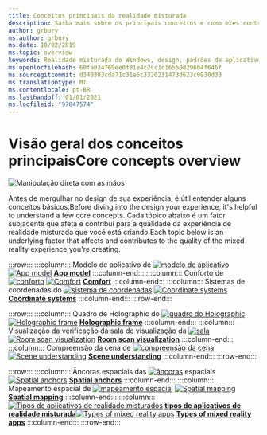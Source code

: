 ```yaml
---
title: Conceitos principais da realidade misturada
description: Saiba mais sobre os principais conceitos e como eles contribuem para a qualidade das experiências de realidade misturada que você está criando para seus usuários.
author: grbury
ms.author: grbury
ms.date: 10/02/2019
ms.topic: overview
keywords: Realidade misturada do Windows, design, padrões de aplicativo, controles, estilo, HoloLens, interação, elementos de UX, comportamentos, blocos de construção, headset de realidade misturada, headset de realidade mista do Windows, headset da realidade virtual, HoloLens, MRTK, kit de ferramentas de realidade misturada, conforto, modelo de aplicativo, coordenada, quadro Holographic
ms.openlocfilehash: 60fa024769ee0f81e4c2cc1c16550d296b4f646f
ms.sourcegitcommit: d340303cda71c31e6c3320231473d623c0930d33
ms.translationtype: MT
ms.contentlocale: pt-BR
ms.lasthandoff: 01/01/2021
ms.locfileid: "97847574"
---
```

# <a name="core-concepts-overview"></a><span data-ttu-id="ad98c-104">Visão geral dos conceitos principais</span><span class="sxs-lookup"><span data-stu-id="ad98c-104">Core concepts overview</span></span>

![Manipulação direta com as mãos](images/05_CoreConcepts.png)

<span data-ttu-id="ad98c-106">Antes de mergulhar no design de sua experiência, é útil entender alguns conceitos básicos.</span><span class="sxs-lookup"><span data-stu-id="ad98c-106">Before diving into the design your experience, it's helpful to understand a few core concepts.</span></span> <span data-ttu-id="ad98c-107">Cada tópico abaixo é um fator subjacente que afeta e contribui para a qualidade da experiência de realidade misturada que você está criando.</span><span class="sxs-lookup"><span data-stu-id="ad98c-107">Each topic below is an underlying factor that affects and contributes to the quality of the mixed reality experience you're creating.</span></span> 

:::row:::
    :::column:::
        <span data-ttu-id="ad98c-108">Modelo de aplicativo de [ ![ modelo de aplicativo](images/teleportation-640px.png)](app-model.md) **[](app-model.md)**</span><span class="sxs-lookup"><span data-stu-id="ad98c-108">[![App model](images/teleportation-640px.png)](app-model.md) **[App model](app-model.md)**</span></span>
    :::column-end:::
    :::column:::
       <span data-ttu-id="ad98c-109">Conforto de [ ![ conforto](images/comfort-chart.PNG)](comfort.md) **[](comfort.md)**</span><span class="sxs-lookup"><span data-stu-id="ad98c-109">[![Comfort](images/comfort-chart.PNG)](comfort.md) **[Comfort](comfort.md)**</span></span>
    :::column-end:::
    :::column:::
        <span data-ttu-id="ad98c-110">Sistemas de coordenadas do [ ![ sistema de coordenadas](images/coordinate-systems.PNG)](coordinate-systems.md) **[](coordinate-systems.md)**</span><span class="sxs-lookup"><span data-stu-id="ad98c-110">[![Coordinate systems](images/coordinate-systems.PNG)](coordinate-systems.md) **[Coordinate systems](coordinate-systems.md)**</span></span>
    :::column-end:::
:::row-end:::

:::row:::
    :::column:::
        <span data-ttu-id="ad98c-111">Quadro de Holographic do [ ![ quadro do Holographic](images/destinationmars-750px.png)](holographic-frame.md) **[](holographic-frame.md)**</span><span class="sxs-lookup"><span data-stu-id="ad98c-111">[![Holographic frame](images/destinationmars-750px.png)](holographic-frame.md) **[Holographic frame](holographic-frame.md)**</span></span>
    :::column-end:::
    :::column:::
        <span data-ttu-id="ad98c-112">Visualização da verificação da sala de visualização da [ ![ sala](images/sr-mixedworld-140429-8pm-00068-1000px.png)](room-scan-visualization.md) **[](room-scan-visualization.md)**</span><span class="sxs-lookup"><span data-stu-id="ad98c-112">[![Room scan visualization](images/sr-mixedworld-140429-8pm-00068-1000px.png)](room-scan-visualization.md) **[Room scan visualization](room-scan-visualization.md)**</span></span>
    :::column-end:::
    :::column:::
        <span data-ttu-id="ad98c-113">Compreensão da cena de [ ![ compreensão da cena](images/scene-understanding.png)](scene-understanding.md) **[](scene-understanding.md)**</span><span class="sxs-lookup"><span data-stu-id="ad98c-113">[![Scene understanding](images/scene-understanding.png)](scene-understanding.md) **[Scene understanding](scene-understanding.md)**</span></span>
    :::column-end:::
:::row-end:::

:::row:::
    :::column:::
        <span data-ttu-id="ad98c-114">Âncoras espaciais das [ ![ âncoras](images/azurespatialanchors.jpg)](spatial-anchors.md) espaciais **[](spatial-anchors.md)**</span><span class="sxs-lookup"><span data-stu-id="ad98c-114">[![Spatial anchors](images/azurespatialanchors.jpg)](spatial-anchors.md) **[Spatial anchors](spatial-anchors.md)**</span></span>
    :::column-end:::
    :::column:::
        <span data-ttu-id="ad98c-115">Mapeamento espacial de [ ![ mapeamento espacial](images/surfacereconstruction.jpg)](spatial-mapping.md) **[](spatial-mapping.md)**</span><span class="sxs-lookup"><span data-stu-id="ad98c-115">[![Spatial mapping](images/surfacereconstruction.jpg)](spatial-mapping.md) **[Spatial mapping](spatial-mapping.md)**</span></span>
    :::column-end:::
    :::column:::
        <span data-ttu-id="ad98c-116">[ ![ Tipos de aplicativos de realidade misturados](images/enhancedenvironmentapps-640px.jpg)](types-of-mixed-reality-apps.md) **[tipos de aplicativos de realidade misturada](types-of-mixed-reality-apps.md)**</span><span class="sxs-lookup"><span data-stu-id="ad98c-116">[![Types of mixed reality apps](images/enhancedenvironmentapps-640px.jpg)](types-of-mixed-reality-apps.md) **[Types of mixed reality apps](types-of-mixed-reality-apps.md)**</span></span>
    :::column-end:::
:::row-end:::

<br>

